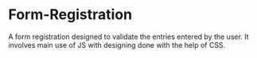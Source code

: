 # Form-Registration
A form registration designed to validate the entries entered by the user. It involves main use of JS with designing done with the help of CSS.

